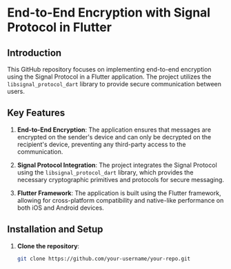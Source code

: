 # End-to-End Encryption with Signal Protocol in Flutter

## Introduction

This GitHub repository focuses on implementing end-to-end encryption using the Signal Protocol in a Flutter application. The project utilizes the `libsignal_protocol_dart` library to provide secure communication between users.

## Key Features

1. **End-to-End Encryption**: The application ensures that messages are encrypted on the sender's device and can only be decrypted on the recipient's device, preventing any third-party access to the communication.

2. **Signal Protocol Integration**: The project integrates the Signal Protocol using the `libsignal_protocol_dart` library, which provides the necessary cryptographic primitives and protocols for secure messaging.

3. **Flutter Framework**: The application is built using the Flutter framework, allowing for cross-platform compatibility and native-like performance on both iOS and Android devices.

## Installation and Setup

1. **Clone the repository**: 
   ```bash
   git clone https://github.com/your-username/your-repo.git
